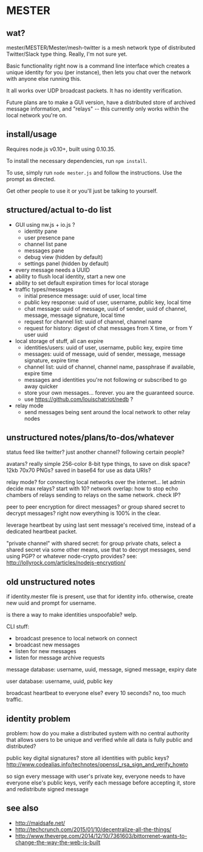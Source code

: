 # MESTER

## wat?

mester/MESTER/Mester/mesh-twitter is a mesh network type of distributed Twitter/Slack type thing. Really, I'm not sure yet.

Basic functionality right now is a command line interface which creates a unique identity for you (per instance), then lets you chat over the network with anyone else running this.

It all works over UDP broadcast packets. It has no identity verification.

Future plans are to make a GUI version, have a distributed store of archived message information, and "relays" -- this currently only works within the local network you're on.

## install/usage

Requires node.js v0.10+, built using 0.10.35.

To install the necessary dependencies, run `npm install`.

To use, simply run `node mester.js` and follow the instructions. Use the prompt as directed.

Get other people to use it or you'll just be talking to yourself.

## structured/actual to-do list

- GUI using nw.js + io.js ?
	- identity pane
	- user presence pane
	- channel list pane
	- messages pane
	- debug view (hidden by default)
	- settings panel (hidden by default)
- every message needs a UUID
- ability to flush local identity, start a new one
- ability to set default expiration times for local storage
- traffic types/messages
	- initial presence message: uuid of user, local time
	- public key response: uuid of user, username, public key, local time
	- chat message: uuid of message, uuid of sender, uuid of channel, message, message signature, local time
	- request for channel list: uuid of channel, channel name
	- request for history: digest of chat messages from X time, or from Y user uuid
- local storage of stuff, all can expire
	- identities/users: uuid of user, username, public key, expire time
	- messages: uuid of message, uuid of sender, message, message signature, expire time
	- channel list: uuid of channel, channel name, passphrase if available, expire time
	- messages and identities you're not following or subscribed to go away quicker
	- store your own messages... forever. you are the guaranteed source.
	- use https://github.com/louischatriot/nedb ?
- relay mode
	- send messages being sent around the local network to other relay nodes

## unstructured notes/plans/to-dos/whatever

status feed like twitter? just another channel? following certain people?

avatars? really simple 256-color 8-bit type things, to save on disk space? 12kb 70x70 PNGs? saved in base64 for use as data URIs?

relay mode? for connecting local networks over the internet... let admin decide max relays? start with 10? network overlap: how to stop echo chambers of relays sending to relays on the same network. check IP?

peer to peer encryption for direct messages? or group shared secret to decrypt messages? right now everything is 100% in the clear.

leverage heartbeat by using last sent message's received time, instead of a dedicated heartbeat packet.

"private channel" with shared secret: for group private chats, select a shared secret via some other means, use that to decrypt messages, send using PGP? or whatever node-crypto provides? see: http://lollyrock.com/articles/nodejs-encryption/

## old unstructured notes

if identity.mester file is present, use that for identity info. otherwise, create new uuid and prompt for username.

is there a way to make identities unspoofable? welp.

CLI stuff:

- broadcast presence to local network on connect
- broadcast new messages
- listen for new messages
- listen for message archive requests

message database: username, uuid, message, signed message, expiry date

user database: username, uuid, public key

broadcast heartbeat to everyone else? every 10 seconds? no, too much traffic.

## identity problem

problem: how do you make a distributed system with no central authority that allows users to be unique and verified while all data is fully public and distributed?

public key digital signatures? store all identities with public keys? http://www.codealias.info/technotes/openssl_rsa_sign_and_verify_howto

so sign every message with user's private key, everyone needs to have everyone else's public keys, verify each message before accepting it, store and redistribute signed message

## see also

- http://maidsafe.net/
- http://techcrunch.com/2015/01/10/decentralize-all-the-things/
- http://www.theverge.com/2014/12/10/7361603/bittorrenet-wants-to-change-the-way-the-web-is-built